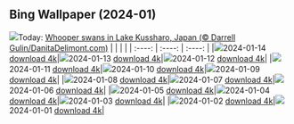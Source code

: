 ## Bing Wallpaper (2024-01)
![](https://global.bing.com/th?id=OHR.HokkaidoSwans_EN-IN2668123953_UHD.jpg&w=1000)Today: [Whooper swans in Lake Kussharo, Japan (© Darrell Gulin/DanitaDelimont.com)](https://global.bing.com/th?id=OHR.HokkaidoSwans_EN-IN2668123953_UHD.jpg)
|      |      |      |
| :----: | :----: | :----: |
|![](https://global.bing.com/th?id=OHR.HokkaidoSwans_EN-IN2668123953_UHD.jpg&pid=hp&w=384&h=216&rs=1&c=4)2024-01-14 [download 4k](https://global.bing.com/th?id=OHR.HokkaidoSwans_EN-IN2668123953_UHD.jpg)|![](https://global.bing.com/th?id=OHR.HanaHighway_EN-IN2324182593_UHD.jpg&pid=hp&w=384&h=216&rs=1&c=4)2024-01-13 [download 4k](https://global.bing.com/th?id=OHR.HanaHighway_EN-IN2324182593_UHD.jpg)|![](https://global.bing.com/th?id=OHR.BukhansanSeoul_EN-IN2243207205_UHD.jpg&pid=hp&w=384&h=216&rs=1&c=4)2024-01-12 [download 4k](https://global.bing.com/th?id=OHR.BukhansanSeoul_EN-IN2243207205_UHD.jpg)|
|![](https://global.bing.com/th?id=OHR.LynxSnow_EN-IN7700742978_UHD.jpg&pid=hp&w=384&h=216&rs=1&c=4)2024-01-11 [download 4k](https://global.bing.com/th?id=OHR.LynxSnow_EN-IN7700742978_UHD.jpg)|![](https://global.bing.com/th?id=OHR.MilopotamosStairs_EN-IN7483499264_UHD.jpg&pid=hp&w=384&h=216&rs=1&c=4)2024-01-10 [download 4k](https://global.bing.com/th?id=OHR.MilopotamosStairs_EN-IN7483499264_UHD.jpg)|![](https://global.bing.com/th?id=OHR.GayathriReservoir_EN-IN7178721819_UHD.jpg&pid=hp&w=384&h=216&rs=1&c=4)2024-01-09 [download 4k](https://global.bing.com/th?id=OHR.GayathriReservoir_EN-IN7178721819_UHD.jpg)|
|![](https://global.bing.com/th?id=OHR.BerninaPass_EN-IN9489085308_UHD.jpg&pid=hp&w=384&h=216&rs=1&c=4)2024-01-08 [download 4k](https://global.bing.com/th?id=OHR.BerninaPass_EN-IN9489085308_UHD.jpg)|![](https://global.bing.com/th?id=OHR.DevilsMarbles_EN-IN6479219710_UHD.jpg&pid=hp&w=384&h=216&rs=1&c=4)2024-01-07 [download 4k](https://global.bing.com/th?id=OHR.DevilsMarbles_EN-IN6479219710_UHD.jpg)|![](https://global.bing.com/th?id=OHR.CrabappleChaffinch_EN-IN8958634852_UHD.jpg&pid=hp&w=384&h=216&rs=1&c=4)2024-01-06 [download 4k](https://global.bing.com/th?id=OHR.CrabappleChaffinch_EN-IN8958634852_UHD.jpg)|
|![](https://global.bing.com/th?id=OHR.HarbinFestival_EN-IN5886314487_UHD.jpg&pid=hp&w=384&h=216&rs=1&c=4)2024-01-05 [download 4k](https://global.bing.com/th?id=OHR.HarbinFestival_EN-IN5886314487_UHD.jpg)|![](https://global.bing.com/th?id=OHR.GoldenGateLight_EN-IN5018210556_UHD.jpg&pid=hp&w=384&h=216&rs=1&c=4)2024-01-04 [download 4k](https://global.bing.com/th?id=OHR.GoldenGateLight_EN-IN5018210556_UHD.jpg)|![](https://global.bing.com/th?id=OHR.VirupakshaTempleIN_EN-IN4741302858_UHD.jpg&pid=hp&w=384&h=216&rs=1&c=4)2024-01-03 [download 4k](https://global.bing.com/th?id=OHR.VirupakshaTempleIN_EN-IN4741302858_UHD.jpg)|
|![](https://global.bing.com/th?id=OHR.BhutanSolstice_EN-IN4523335748_UHD.jpg&pid=hp&w=384&h=216&rs=1&c=4)2024-01-02 [download 4k](https://global.bing.com/th?id=OHR.BhutanSolstice_EN-IN4523335748_UHD.jpg)|![](https://global.bing.com/th?id=OHR.SleepingFox_EN-IN4256691389_UHD.jpg&pid=hp&w=384&h=216&rs=1&c=4)2024-01-01 [download 4k](https://global.bing.com/th?id=OHR.SleepingFox_EN-IN4256691389_UHD.jpg)|